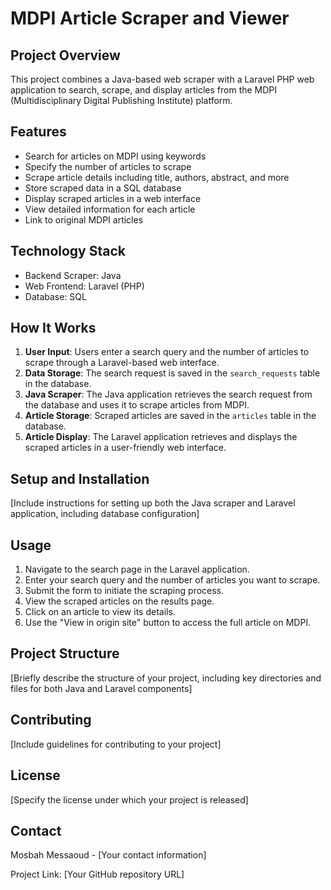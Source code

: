 # MDPI Article Scraper and Viewer

## Project Overview

This project combines a Java-based web scraper with a Laravel PHP web application to search, scrape, and display articles from the MDPI (Multidisciplinary Digital Publishing Institute) platform.

## Features

- Search for articles on MDPI using keywords
- Specify the number of articles to scrape
- Scrape article details including title, authors, abstract, and more
- Store scraped data in a SQL database
- Display scraped articles in a web interface
- View detailed information for each article
- Link to original MDPI articles

## Technology Stack

- Backend Scraper: Java
- Web Frontend: Laravel (PHP)
- Database: SQL

## How It Works

1. **User Input**: Users enter a search query and the number of articles to scrape through a Laravel-based web interface.
2. **Data Storage**: The search request is saved in the `search_requests` table in the database.
3. **Java Scraper**: The Java application retrieves the search request from the database and uses it to scrape articles from MDPI.
4. **Article Storage**: Scraped articles are saved in the `articles` table in the database.
5. **Article Display**: The Laravel application retrieves and displays the scraped articles in a user-friendly web interface.

## Setup and Installation

[Include instructions for setting up both the Java scraper and Laravel application, including database configuration]

## Usage

1. Navigate to the search page in the Laravel application.
2. Enter your search query and the number of articles you want to scrape.
3. Submit the form to initiate the scraping process.
4. View the scraped articles on the results page.
5. Click on an article to view its details.
6. Use the "View in origin site" button to access the full article on MDPI.

## Project Structure

[Briefly describe the structure of your project, including key directories and files for both Java and Laravel components]

## Contributing

[Include guidelines for contributing to your project]

## License

[Specify the license under which your project is released]

## Contact

Mosbah Messaoud - [Your contact information]

Project Link: [Your GitHub repository URL]
